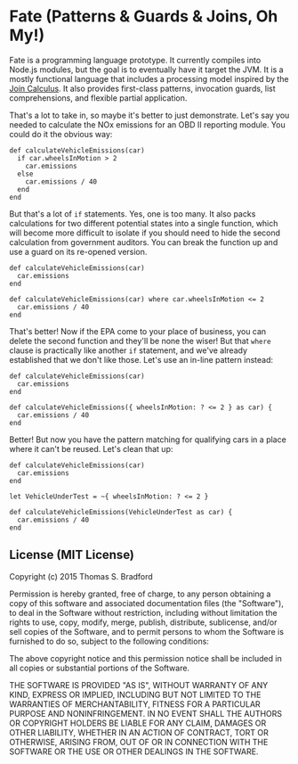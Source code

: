 # Fate (Patterns & Guards & Joins, Oh My!)

Fate is a programming language prototype.  It currently compiles into Node.js modules, but the goal is to eventually have it target the JVM.  It is a mostly functional language that includes a processing model inspired by the [Join Calculus](https://en.wikipedia.org/wiki/Join-calculus).  It also provides first-class patterns, invocation guards, list comprehensions, and flexible partial application.

That's a lot to take in, so maybe it's better to just demonstrate.  Let's say you needed to calculate the NOx emissions for an OBD II reporting module.  You could do it the obvious way:

```
def calculateVehicleEmissions(car)
  if car.wheelsInMotion > 2
    car.emissions
  else
    car.emissions / 40
  end
end
```

But that's a lot of `if` statements.  Yes, one is too many.  It also packs calculations for two different potential states into a single function, which will become more difficult to isolate if you should need to hide the second calculation from government auditors.  You can break the function up and use a guard on its re-opened version.

```
def calculateVehicleEmissions(car)
  car.emissions
end

def calculateVehicleEmissions(car) where car.wheelsInMotion <= 2
  car.emissions / 40
end
```

That's better!  Now if the EPA come to your place of business, you can delete the second function and they'll be none the wiser!  But that `where` clause is practically like another `if` statement, and we've already established that we don't like those.  Let's use an in-line pattern instead:

```
def calculateVehicleEmissions(car)
  car.emissions
end

def calculateVehicleEmissions({ wheelsInMotion: ? <= 2 } as car) {
  car.emissions / 40
end
```

Better!  But now you have the pattern matching for qualifying cars in a place where it can't be reused.  Let's clean that up:


```
def calculateVehicleEmissions(car)
  car.emissions
end

let VehicleUnderTest = ~{ wheelsInMotion: ? <= 2 }

def calculateVehicleEmissions(VehicleUnderTest as car) {
  car.emissions / 40
end
```

## License (MIT License)
Copyright (c) 2015 Thomas S. Bradford

Permission is hereby granted, free of charge, to any person
obtaining a copy of this software and associated documentation
files (the "Software"), to deal in the Software without
restriction, including without limitation the rights to use,
copy, modify, merge, publish, distribute, sublicense, and/or
sell copies of the Software, and to permit persons to whom the
Software is furnished to do so, subject to the following
conditions:

The above copyright notice and this permission notice shall be
included in all copies or substantial portions of the Software.

THE SOFTWARE IS PROVIDED "AS IS", WITHOUT WARRANTY OF ANY KIND,
EXPRESS OR IMPLIED, INCLUDING BUT NOT LIMITED TO THE WARRANTIES
OF MERCHANTABILITY, FITNESS FOR A PARTICULAR PURPOSE AND
NONINFRINGEMENT. IN NO EVENT SHALL THE AUTHORS OR COPYRIGHT
HOLDERS BE LIABLE FOR ANY CLAIM, DAMAGES OR OTHER LIABILITY,
WHETHER IN AN ACTION OF CONTRACT, TORT OR OTHERWISE, ARISING
FROM, OUT OF OR IN CONNECTION WITH THE SOFTWARE OR THE USE OR
OTHER DEALINGS IN THE SOFTWARE.
